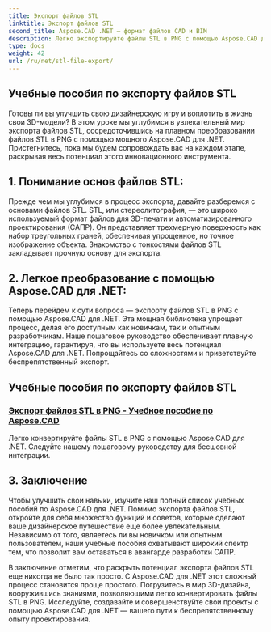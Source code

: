 ```yaml
---
title: Экспорт файлов STL
linktitle: Экспорт файлов STL
second_title: Aspose.CAD .NET — формат файлов CAD и BIM
description: Легко экспортируйте файлы STL в PNG с помощью Aspose.CAD для .NET. Наше пошаговое руководство обеспечивает плавную интеграцию. Изучите учебные пособия по Aspose.CAD For .NET.
type: docs
weight: 42
url: /ru/net/stl-file-export/
---
```


## Учебные пособия по экспорту файлов STL

Готовы ли вы улучшить свою дизайнерскую игру и воплотить в жизнь свои 3D-модели? В этом уроке мы углубимся в увлекательный мир экспорта файлов STL, сосредоточившись на плавном преобразовании файлов STL в PNG с помощью мощного Aspose.CAD для .NET. Пристегнитесь, пока мы будем сопровождать вас на каждом этапе, раскрывая весь потенциал этого инновационного инструмента.

## 1. Понимание основ файлов STL:

Прежде чем мы углубимся в процесс экспорта, давайте разберемся с основами файлов STL. STL, или стереолитография, — это широко используемый формат файлов для 3D-печати и автоматизированного проектирования (САПР). Он представляет трехмерную поверхность как набор треугольных граней, обеспечивая упрощенное, но точное изображение объекта. Знакомство с тонкостями файлов STL закладывает прочную основу для экспорта.

## 2. Легкое преобразование с помощью Aspose.CAD для .NET:

Теперь перейдем к сути вопроса — экспорту файлов STL в PNG с помощью Aspose.CAD для .NET. Эта мощная библиотека упрощает процесс, делая его доступным как новичкам, так и опытным разработчикам. Наше пошаговое руководство обеспечивает плавную интеграцию, гарантируя, что вы используете весь потенциал Aspose.CAD для .NET. Попрощайтесь со сложностями и приветствуйте беспрепятственный экспорт.

## Учебные пособия по экспорту файлов STL
### [Экспорт файлов STL в PNG - Учебное пособие по Aspose.CAD](./exporting-stl-files-to-png/)
Легко конвертируйте файлы STL в PNG с помощью Aspose.CAD для .NET. Следуйте нашему пошаговому руководству для бесшовной интеграции.

## 3. Заключение

Чтобы улучшить свои навыки, изучите наш полный список учебных пособий по Aspose.CAD для .NET. Помимо экспорта файлов STL, откройте для себя множество функций и советов, которые сделают ваше дизайнерское путешествие еще более увлекательным. Независимо от того, являетесь ли вы новичком или опытным пользователем, наши учебные пособия охватывают широкий спектр тем, что позволит вам оставаться в авангарде разработки САПР.

В заключение отметим, что раскрыть потенциал экспорта файлов STL еще никогда не было так просто. С Aspose.CAD для .NET этот сложный процесс становится проще простого. Погрузитесь в мир 3D-дизайна, вооружившись знаниями, позволяющими легко конвертировать файлы STL в PNG. Исследуйте, создавайте и совершенствуйте свои проекты с помощью Aspose.CAD для .NET — вашего пути к беспрепятственному опыту проектирования.